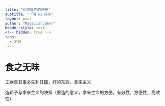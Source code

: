 ```yaml
---
title: "优秀插件的使用"
subtitle: "「等下」待写"
layout: post
author: "MagicianJoker"
header-style: text
<!-- hidden: true -->
tags:
  - 笔记
---
```


# 食之无味
工欲善其事必先利其器，好的东西，拿来主义

造轮子与拿来主义的决择（重造的意义，拿来主义的方便。有效性，方便性，高效性）